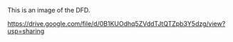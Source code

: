 This is an image of the DFD.

https://drive.google.com/file/d/0B1KUOdhq5ZVddTJtQTZpb3Y5dzg/view?usp=sharing
